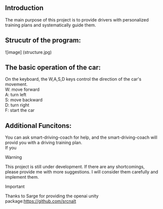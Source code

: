 ## Introduction
The main purpose of this project is to provide drivers with personalized training plans and systematically guide them.  
## Strucutr of the program:  
![image] (structure.jpg)

## The basic operation of the car:  
On the keyboard, the W,A,S,D keys control the direction of the car's movement.  
W: move forward  
A: turn left  
S: move backward  
D: turn right  
F: start the car  
## Additional Funcitons:  
You can ask smart-driving-coach for help, and the smart-driving-coach will provid you with a driving training plan.  
If you 

>[!WARNING]
>This project is still under development. If there are any shortcomings, please provide me with more suggestions. I will consider them carefully and implement them.

>[!IMPORTANT]
>Thanks to Sarge for providing the openai unity package:https://github.com/srcnalt
